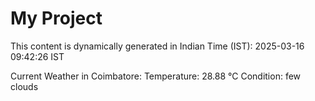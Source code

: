 # My Project

This content is dynamically generated in Indian Time (IST): 2025-03-16 09:42:26 IST


Current Weather in Coimbatore:
Temperature: 28.88 °C
Condition: few clouds
